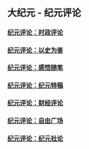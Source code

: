 ## 大纪元 - 纪元评论

#### [纪元评论：时政评论](indexes/nsc1025/README.md?12260330)
#### [纪元评论：以史为鉴](indexes/nsc1028/README.md?12260330)
#### [纪元评论：感悟随笔](indexes/nsc1035/README.md?12260330)
#### [纪元评论：纪元特稿](indexes/nsc424/README.md?12260330)
#### [纪元评论：财经评论](indexes/nsc1026/README.md?12260330)
#### [纪元评论：自由广场](indexes/nsc993/README.md?12260330)
#### [纪元评论：纪元社论](indexes/nsc422/README.md?12260330)
